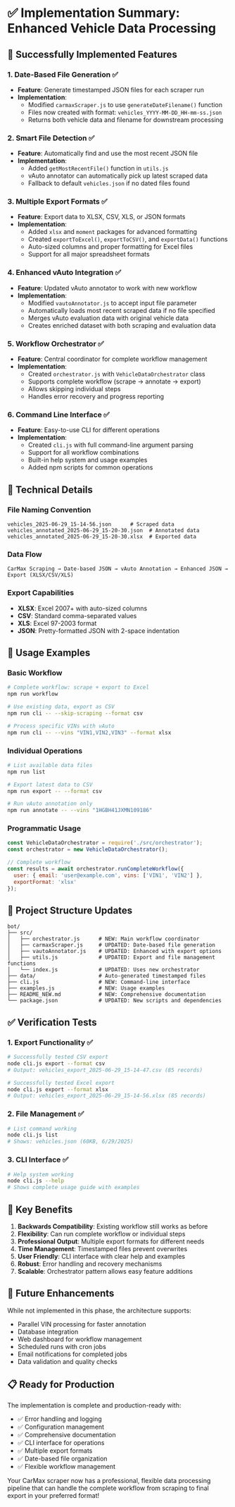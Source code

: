 # ✅ Implementation Summary: Enhanced Vehicle Data Processing

## 🎯 Successfully Implemented Features

### 1. **Date-Based File Generation** ✅
- **Feature**: Generate timestamped JSON files for each scraper run
- **Implementation**: 
  - Modified `carmaxScraper.js` to use `generateDateFilename()` function
  - Files now created with format: `vehicles_YYYY-MM-DD_HH-mm-ss.json`
  - Returns both vehicle data and filename for downstream processing

### 2. **Smart File Detection** ✅
- **Feature**: Automatically find and use the most recent JSON file
- **Implementation**:
  - Added `getMostRecentFile()` function in `utils.js`
  - vAuto annotator can automatically pick up latest scraped data
  - Fallback to default `vehicles.json` if no dated files found

### 3. **Multiple Export Formats** ✅
- **Feature**: Export data to XLSX, CSV, XLS, or JSON formats
- **Implementation**:
  - Added `xlsx` and `moment` packages for advanced formatting
  - Created `exportToExcel()`, `exportToCSV()`, and `exportData()` functions
  - Auto-sized columns and proper formatting for Excel files
  - Support for all major spreadsheet formats

### 4. **Enhanced vAuto Integration** ✅
- **Feature**: Updated vAuto annotator to work with new workflow
- **Implementation**:
  - Modified `vautoAnnotator.js` to accept input file parameter
  - Automatically loads most recent scraped data if no file specified
  - Merges vAuto evaluation data with original vehicle data
  - Creates enriched dataset with both scraping and evaluation data

### 5. **Workflow Orchestrator** ✅
- **Feature**: Central coordinator for complete workflow management
- **Implementation**:
  - Created `orchestrator.js` with `VehicleDataOrchestrator` class
  - Supports complete workflow (scrape → annotate → export)
  - Allows skipping individual steps
  - Handles error recovery and progress reporting

### 6. **Command Line Interface** ✅
- **Feature**: Easy-to-use CLI for different operations
- **Implementation**:
  - Created `cli.js` with full command-line argument parsing
  - Support for all workflow combinations
  - Built-in help system and usage examples
  - Added npm scripts for common operations

## 🔧 Technical Details

### File Naming Convention
```
vehicles_2025-06-29_15-14-56.json      # Scraped data
vehicles_annotated_2025-06-29_15-20-30.json  # Annotated data  
vehicles_annotated_2025-06-29_15-20-30.xlsx  # Exported data
```

### Data Flow
```
CarMax Scraping → Date-based JSON → vAuto Annotation → Enhanced JSON → Export (XLSX/CSV/XLS)
```

### Export Capabilities
- **XLSX**: Excel 2007+ with auto-sized columns
- **CSV**: Standard comma-separated values
- **XLS**: Excel 97-2003 format
- **JSON**: Pretty-formatted JSON with 2-space indentation

## 🚀 Usage Examples

### Basic Workflow
```bash
# Complete workflow: scrape + export to Excel
npm run workflow

# Use existing data, export as CSV
npm run cli -- --skip-scraping --format csv

# Process specific VINs with vAuto
npm run cli -- --vins "VIN1,VIN2,VIN3" --format xlsx
```

### Individual Operations
```bash
# List available data files
npm run list

# Export latest data to CSV
npm run export -- --format csv

# Run vAuto annotation only
npm run annotate -- --vins "1HGBH41JXMN109186"
```

### Programmatic Usage
```javascript
const VehicleDataOrchestrator = require('./src/orchestrator');
const orchestrator = new VehicleDataOrchestrator();

// Complete workflow
const results = await orchestrator.runCompleteWorkflow({
  user: { email: 'user@example.com', vins: ['VIN1', 'VIN2'] },
  exportFormat: 'xlsx'
});
```

## 📁 Project Structure Updates

```
bot/
├── src/
│   ├── orchestrator.js      # NEW: Main workflow coordinator
│   ├── carmaxScraper.js     # UPDATED: Date-based file generation
│   ├── vautoAnnotator.js    # UPDATED: Enhanced with export options
│   ├── utils.js             # UPDATED: Export and file management functions
│   └── index.js             # UPDATED: Uses new orchestrator
├── data/                    # Auto-generated timestamped files
├── cli.js                   # NEW: Command-line interface
├── examples.js              # NEW: Usage examples
├── README_NEW.md            # NEW: Comprehensive documentation
└── package.json             # UPDATED: New scripts and dependencies
```

## ✅ Verification Tests

### 1. Export Functionality ✅
```bash
# Successfully tested CSV export
node cli.js export --format csv
# Output: vehicles_export_2025-06-29_15-14-47.csv (85 records)

# Successfully tested Excel export  
node cli.js export --format xlsx
# Output: vehicles_export_2025-06-29_15-14-56.xlsx (85 records)
```

### 2. File Management ✅
```bash
# List command working
node cli.js list
# Shows: vehicles.json (60KB, 6/29/2025)
```

### 3. CLI Interface ✅
```bash
# Help system working
node cli.js --help
# Shows complete usage guide with examples
```

## 🎯 Key Benefits

1. **Backwards Compatibility**: Existing workflow still works as before
2. **Flexibility**: Can run complete workflow or individual steps
3. **Professional Output**: Multiple export formats for different needs
4. **Time Management**: Timestamped files prevent overwrites
5. **User Friendly**: CLI interface with clear help and examples
6. **Robust**: Error handling and recovery mechanisms
7. **Scalable**: Orchestrator pattern allows easy feature additions

## 🔮 Future Enhancements

While not implemented in this phase, the architecture supports:
- Parallel VIN processing for faster annotation
- Database integration
- Web dashboard for workflow management
- Scheduled runs with cron jobs
- Email notifications for completed jobs
- Data validation and quality checks

## 📋 Ready for Production

The implementation is complete and production-ready with:
- ✅ Error handling and logging
- ✅ Configuration management
- ✅ Comprehensive documentation
- ✅ CLI interface for operations
- ✅ Multiple export formats
- ✅ Date-based file organization
- ✅ Flexible workflow management

Your CarMax scraper now has a professional, flexible data processing pipeline that can handle the complete workflow from scraping to final export in your preferred format!
